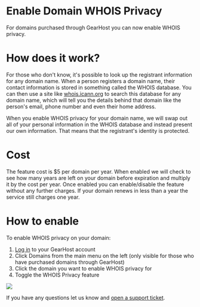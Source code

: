 # Enable Domain WHOIS Privacy

For domains purchased through GearHost you can now enable WHOIS privacy.

#  How does it work?
For those who don't know, it's possible to look up the registrant information for any domain name. When a person registers a domain name, their contact information is stored in something called the WHOIS database. You can then use a site like [whois.icann.org](http://whois.icann.org) to search this database for any domain name, which will tell you the details behind that domain like the person's email, phone number and even their home address.

When you enable WHOIS privacy for your domain name, we will swap out all of your personal information in the WHOIS database and instead present our own information. That means that the registrant's identity is protected.

#  Cost
The feature cost is $5 per domain per year. When enabled we will check to see how many years are left on your domain before expiration and multiply it by the cost per year. Once enabled you can enable/disable the feature without any further charges. If your domain renews in less than a year the service still charges one year.

#  How to enable
To enable WHOIS privacy on your domain:

1. [Log in](https://my.gearhost.com/Account/Login) to your GearHost account
2. Click Domains from the main menu on the left (only visible for those who have purchased domains through GearHost)
3. Click the domain you want to enable WHOIS privacy for
4. Toggle the WHOIS Privacy feature

![](https://raw.githubusercontent.com/GearHost/docs/master/Images/whoisprivacy.png)

If you have any questions let us know and [open a support ticket](https://www.gearhost.com/documentation/how-to-open-a-support-ticket).